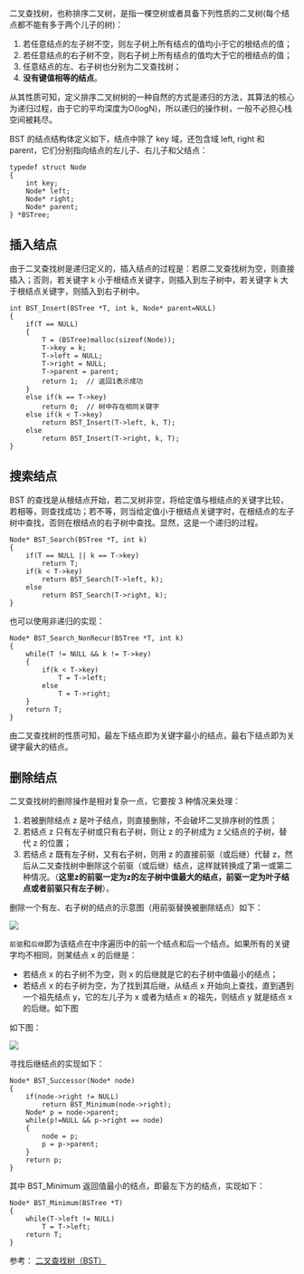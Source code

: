 二叉查找树，也称排序二叉树，是指一棵空树或者具备下列性质的二叉树(每个结点都不能有多于两个儿子的树)：

1. 若任意结点的左子树不空，则左子树上所有结点的值均小于它的根结点的值；
2. 若任意结点的右子树不空，则右子树上所有结点的值均大于它的根结点的值；
3. 任意结点的左、右子树也分别为二叉查找树；
4. **没有键值相等的结点**。

从其性质可知，定义排序二叉树树的一种自然的方式是递归的方法，其算法的核心为递归过程，由于它的平均深度为O(logN)，所以递归的操作树，一般不必担心栈空间被耗尽。

BST 的结点结构体定义如下，结点中除了 key 域，还包含域 left, right 和 parent，它们分别指向结点的左儿子、右儿子和父结点：

    typedef struct Node
    {
        int key;
        Node* left;
        Node* right;
        Node* parent;
    } *BSTree;

## 插入结点

由于二叉查找树是递归定义的，插入结点的过程是：若原二叉查找树为空，则直接插入；否则，若关键字 k 小于根结点关键字，则插入到左子树中，若关键字 k 大于根结点关键字，则插入到右子树中。

    int BST_Insert(BSTree *T, int k, Node* parent=NULL)
    {
        if(T == NULL)
        {
            T = (BSTree)malloc(sizeof(Node));
            T->key = k;
            T->left = NULL;
            T->right = NULL;
            T->parent = parent;
            return 1;  // 返回1表示成功
        }
        else if(k == T->key)
            return 0;  // 树中存在相同关键字
        else if(k < T->key)
            return BST_Insert(T->left, k, T);
        else
            return BST_Insert(T->right, k, T);
    }

## 搜索结点

BST 的查找是从根结点开始，若二叉树非空，将给定值与根结点的关键字比较，若相等，则查找成功；若不等，则当给定值小于根结点关键字时，在根结点的左子树中查找，否则在根结点的右子树中查找。显然，这是一个递归的过程。

    Node* BST_Search(BSTree *T, int k)
    {
    	if(T == NULL || k == T->key)
    		return T;
    	if(k < T->key)
    		return BST_Search(T->left, k);
    	else
    		return BST_Search(T->right, k);
    }

也可以使用非递归的实现：

    Node* BST_Search_NonRecur(BSTree *T, int k)
    {
    	while(T != NULL && k != T->key)
    	{
    		if(k < T->key)
    			T = T->left;
    		else
    			T = T->right;
    	}
    	return T;
    }

由二叉查找树的性质可知，最左下结点即为关键字最小的结点，最右下结点即为关键字最大的结点。

## 删除结点

二叉查找树的删除操作是相对复杂一点，它要按 3 种情况来处理：

1. 若被删除结点 z 是叶子结点，则直接删除，不会破坏二叉排序树的性质；
2. 若结点 z 只有左子树或只有右子树，则让 z 的子树成为 z 父结点的子树，替代 z 的位置；
3. 若结点 z 既有左子树，又有右子树，则用 z 的直接前驱（或后继）代替 z，然后从二叉查找树中删除这个前驱（或后继）结点，这样就转换成了第一或第二种情况。（**这里z的前驱一定为z的左子树中值最大的结点，前驱一定为叶子结点或者前驱只有左子树**）。

删除一个有左、右子树的结点的示意图（用前驱替换被删除结点）如下：

![][1]

`前驱`和`后继`即为该结点在中序遍历中的前一个结点和后一个结点。如果所有的关键字均不相同，则某结点 x 的后继是：

* 若结点 x 的右子树不为空，则 x 的后继就是它的右子树中值最小的结点；
* 若结点 x 的右子树为空，为了找到其后继，从结点 x 开始向上查找，直到遇到一个祖先结点 y，它的左儿子为 x 或者为结点 x 的祖先，则结点 y 就是结点 x 的后继。如下图

如下图：

![][2]

寻找后继结点的实现如下：

    Node* BST_Successor(Node* node)
    {
        if(node->right != NULL)
            return BST_Minimum(node->right);
        Node* p = node->parent;
        while(p!=NULL && p->right == node)
        {
            node = p;
            p = p->parent;
        }
        return p;
    }

其中 BST_Minimum 返回值最小的结点，即最左下方的结点，实现如下：

    Node* BST_Minimum(BSTree *T)
    {
    	while(T->left != NULL)
    		T = T->left;
    	return T;
    }

参考：
[二叉查找树（BST）](http://songlee24.github.io/2015/01/13/binary-search-tree/)


[1]: http://7xrlu9.com1.z0.glb.clouddn.com/DataStructure_BST_1.png
[2]: http://7xrlu9.com1.z0.glb.clouddn.com/DataStructure_BST_2.png


